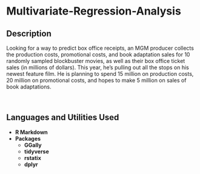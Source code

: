 # Multivariate-Regression-Analysis

<h2>Description</h2>

Looking for a way to predict box office receipts, an MGM producer collects the production costs, promotional
costs, and book adaptation sales for 10 randomly sampled blockbuster movies, as well as their box office
ticket sales (in millions of dollars). This year, he’s pulling out all the stops on his newest feature film. He
is planning to spend 15 million on production costs, 20 million on promotional costs, and hopes to make 5
million on sales of book adaptations.

<br />

<h2>Languages and Utilities Used</h2>

- <b> R Markdown </b> 
- <b> Packages </b>
  - <b> GGally </b>
  - <b> tidyverse </b>
  - <b> rstatix </b>
  - <b> dplyr </b>
      
<!--
 ```diff
- text in red
+ text in green
! text in orange
# text in gray
@@ text in purple (and bold)@@
```
--!>
